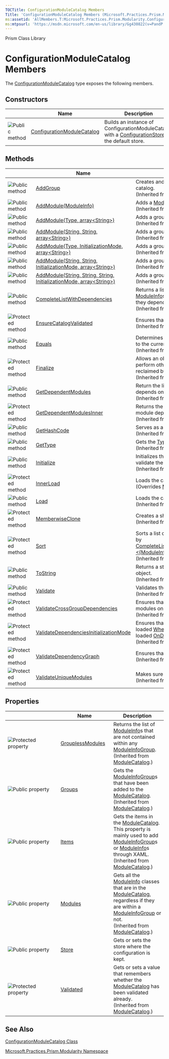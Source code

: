 ```yaml
---
TOCTitle: ConfigurationModuleCatalog Members
Title: 'ConfigurationModuleCatalog Members (Microsoft.Practices.Prism.Modularity)'
ms:assetid: 'AllMembers.T:Microsoft.Practices.Prism.Modularity.ConfigurationModuleCatalog'
ms:mtpsurl: 'https://msdn.microsoft.com/en-us/library/Gg430822(v=PandP.50)'
---
```


Prism Class Library

ConfigurationModuleCatalog Members
==================================

The [ConfigurationModuleCatalog](https://msdn.microsoft.com/t:microsoft.practices.prism.modularity.configurationmodulecatalog) type exposes the following members.

Constructors
------------

<span id="constructorTableToggle"></span>
<table>
<colgroup>
<col width="33%" />
<col width="33%" />
<col width="33%" />
</colgroup>
<thead>
<tr class="header">
<th> </th>
<th>Name</th>
<th>Description</th>
</tr>
</thead>
<tbody>
<tr class="odd">
<td><img src="https://msdn.microsoft.com/en-us/Gg430822.pubmethod(en-us,PandP.50).gif" title="Public method" /></td>
<td><a href="https://msdn.microsoft.com/m:microsoft.practices.prism.modularity.configurationmodulecatalog.">ConfigurationModuleCatalog</a></td>
<td><div class="summary">
Builds an instance of ConfigurationModuleCatalog with a <a href="https://msdn.microsoft.com/t:microsoft.practices.prism.modularity.configurationstore">ConfigurationStore</a> as the default store.
</div></td>
</tr>
</tbody>
</table>

Methods
-------

<span id="methodTableToggle"></span>
<table>
<colgroup>
<col width="33%" />
<col width="33%" />
<col width="33%" />
</colgroup>
<thead>
<tr class="header">
<th> </th>
<th>Name</th>
<th>Description</th>
</tr>
</thead>
<tbody>
<tr class="odd">
<td><img src="https://msdn.microsoft.com/en-us/Gg430822.pubmethod(en-us,PandP.50).gif" title="Public method" /></td>
<td><a href="https://msdn.microsoft.com/m:microsoft.practices.prism.modularity.modulecatalog.addgroup(microsoft.practices.prism.modularity.initializationmode%2csystem.string%2cmicrosoft.practices.prism.modularity.moduleinfo%5b%5d)">AddGroup</a></td>
<td><div class="summary">
Creates and adds a <a href="https://msdn.microsoft.com/t:microsoft.practices.prism.modularity.moduleinfogroup">ModuleInfoGroup</a> to the catalog.
</div>
(Inherited from <a href="https://msdn.microsoft.com/t:microsoft.practices.prism.modularity.modulecatalog">ModuleCatalog</a>.)</td>
</tr>
<tr class="even">
<td><img src="https://msdn.microsoft.com/en-us/Gg430822.pubmethod(en-us,PandP.50).gif" title="Public method" /></td>
<td><a href="https://msdn.microsoft.com/m:microsoft.practices.prism.modularity.modulecatalog.addmodule(microsoft.practices.prism.modularity.moduleinfo)">AddModule(ModuleInfo)</a></td>
<td><div class="summary">
Adds a <a href="https://msdn.microsoft.com/t:microsoft.practices.prism.modularity.moduleinfo">ModuleInfo</a> to the <a href="https://msdn.microsoft.com/t:microsoft.practices.prism.modularity.modulecatalog">ModuleCatalog</a>.
</div>
(Inherited from <a href="https://msdn.microsoft.com/t:microsoft.practices.prism.modularity.modulecatalog">ModuleCatalog</a>.)</td>
</tr>
<tr class="odd">
<td><img src="https://msdn.microsoft.com/en-us/Gg430822.pubmethod(en-us,PandP.50).gif" title="Public method" /></td>
<td><a href="https://msdn.microsoft.com/m:microsoft.practices.prism.modularity.modulecatalog.addmodule(system.type%2csystem.string%5b%5d)">AddModule(Type, array&lt;String&gt;)</a></td>
<td><div class="summary">
Adds a groupless <a href="https://msdn.microsoft.com/t:microsoft.practices.prism.modularity.moduleinfo">ModuleInfo</a> to the catalog.
</div>
(Inherited from <a href="https://msdn.microsoft.com/t:microsoft.practices.prism.modularity.modulecatalog">ModuleCatalog</a>.)</td>
</tr>
<tr class="even">
<td><img src="https://msdn.microsoft.com/en-us/Gg430822.pubmethod(en-us,PandP.50).gif" title="Public method" /></td>
<td><a href="https://msdn.microsoft.com/m:microsoft.practices.prism.modularity.modulecatalog.addmodule(system.string%2csystem.string%2csystem.string%5b%5d)">AddModule(String, String, array&lt;String&gt;)</a></td>
<td><div class="summary">
Adds a groupless <a href="https://msdn.microsoft.com/t:microsoft.practices.prism.modularity.moduleinfo">ModuleInfo</a> to the catalog.
</div>
(Inherited from <a href="https://msdn.microsoft.com/t:microsoft.practices.prism.modularity.modulecatalog">ModuleCatalog</a>.)</td>
</tr>
<tr class="odd">
<td><img src="https://msdn.microsoft.com/en-us/Gg430822.pubmethod(en-us,PandP.50).gif" title="Public method" /></td>
<td><a href="https://msdn.microsoft.com/m:microsoft.practices.prism.modularity.modulecatalog.addmodule(system.type%2cmicrosoft.practices.prism.modularity.initializationmode%2csystem.string%5b%5d)">AddModule(Type, InitializationMode, array&lt;String&gt;)</a></td>
<td><div class="summary">
Adds a groupless <a href="https://msdn.microsoft.com/t:microsoft.practices.prism.modularity.moduleinfo">ModuleInfo</a> to the catalog.
</div>
(Inherited from <a href="https://msdn.microsoft.com/t:microsoft.practices.prism.modularity.modulecatalog">ModuleCatalog</a>.)</td>
</tr>
<tr class="even">
<td><img src="https://msdn.microsoft.com/en-us/Gg430822.pubmethod(en-us,PandP.50).gif" title="Public method" /></td>
<td><a href="https://msdn.microsoft.com/m:microsoft.practices.prism.modularity.modulecatalog.addmodule(system.string%2csystem.string%2cmicrosoft.practices.prism.modularity.initializationmode%2csystem.string%5b%5d)">AddModule(String, String, InitializationMode, array&lt;String&gt;)</a></td>
<td><div class="summary">
Adds a groupless <a href="https://msdn.microsoft.com/t:microsoft.practices.prism.modularity.moduleinfo">ModuleInfo</a> to the catalog.
</div>
(Inherited from <a href="https://msdn.microsoft.com/t:microsoft.practices.prism.modularity.modulecatalog">ModuleCatalog</a>.)</td>
</tr>
<tr class="odd">
<td><img src="https://msdn.microsoft.com/en-us/Gg430822.pubmethod(en-us,PandP.50).gif" title="Public method" /></td>
<td><a href="https://msdn.microsoft.com/m:microsoft.practices.prism.modularity.modulecatalog.addmodule(system.string%2csystem.string%2csystem.string%2cmicrosoft.practices.prism.modularity.initializationmode%2csystem.string%5b%5d)">AddModule(String, String, String, InitializationMode, array&lt;String&gt;)</a></td>
<td><div class="summary">
Adds a groupless <a href="https://msdn.microsoft.com/t:microsoft.practices.prism.modularity.moduleinfo">ModuleInfo</a> to the catalog.
</div>
(Inherited from <a href="https://msdn.microsoft.com/t:microsoft.practices.prism.modularity.modulecatalog">ModuleCatalog</a>.)</td>
</tr>
<tr class="even">
<td><img src="https://msdn.microsoft.com/en-us/Gg430822.pubmethod(en-us,PandP.50).gif" title="Public method" /></td>
<td><a href="https://msdn.microsoft.com/m:microsoft.practices.prism.modularity.modulecatalog.completelistwithdependencies(system.collections.generic.ienumerable%7bmicrosoft.practices.prism.modularity.moduleinfo%7d)">CompleteListWithDependencies</a></td>
<td><div class="summary">
Returns a list of <a href="https://msdn.microsoft.com/t:microsoft.practices.prism.modularity.moduleinfo">ModuleInfo</a>s that contain both the <a href="https://msdn.microsoft.com/t:microsoft.practices.prism.modularity.moduleinfo">ModuleInfo</a>s in modules, but also all the modules they depend on.
</div>
(Inherited from <a href="https://msdn.microsoft.com/t:microsoft.practices.prism.modularity.modulecatalog">ModuleCatalog</a>.)</td>
</tr>
<tr class="odd">
<td><img src="https://msdn.microsoft.com/en-us/Gg430822.protmethod(en-us,PandP.50).gif" title="Protected method" /></td>
<td><a href="https://msdn.microsoft.com/m:microsoft.practices.prism.modularity.modulecatalog.ensurecatalogvalidated">EnsureCatalogValidated</a></td>
<td><div class="summary">
Ensures that the catalog is validated.
</div>
(Inherited from <a href="https://msdn.microsoft.com/t:microsoft.practices.prism.modularity.modulecatalog">ModuleCatalog</a>.)</td>
</tr>
<tr class="even">
<td><img src="https://msdn.microsoft.com/en-us/Gg430822.pubmethod(en-us,PandP.50).gif" title="Public method" /></td>
<td><a href="http://msdn2.microsoft.com/en-us/library/bsc2ak47">Equals</a></td>
<td><div class="summary">
Determines whether the specified <a href="http://msdn2.microsoft.com/en-us/library/e5kfa45b">Object</a> is equal to the current <a href="http://msdn2.microsoft.com/en-us/library/e5kfa45b">Object</a>.
</div>
(Inherited from <a href="http://msdn2.microsoft.com/en-us/library/e5kfa45b">Object</a>.)</td>
</tr>
<tr class="odd">
<td><img src="https://msdn.microsoft.com/en-us/Gg430822.protmethod(en-us,PandP.50).gif" title="Protected method" /></td>
<td><a href="http://msdn2.microsoft.com/en-us/library/4k87zsw7">Finalize</a></td>
<td><div class="summary">
Allows an object to try to free resources and perform other cleanup operations before it is reclaimed by garbage collection.
</div>
(Inherited from <a href="http://msdn2.microsoft.com/en-us/library/e5kfa45b">Object</a>.)</td>
</tr>
<tr class="even">
<td><img src="https://msdn.microsoft.com/en-us/Gg430822.pubmethod(en-us,PandP.50).gif" title="Public method" /></td>
<td><a href="https://msdn.microsoft.com/m:microsoft.practices.prism.modularity.modulecatalog.getdependentmodules(microsoft.practices.prism.modularity.moduleinfo)">GetDependentModules</a></td>
<td><div class="summary">
Return the list of <a href="https://msdn.microsoft.com/t:microsoft.practices.prism.modularity.moduleinfo">ModuleInfo</a>s that moduleInfo depends on.
</div>
(Inherited from <a href="https://msdn.microsoft.com/t:microsoft.practices.prism.modularity.modulecatalog">ModuleCatalog</a>.)</td>
</tr>
<tr class="odd">
<td><img src="https://msdn.microsoft.com/en-us/Gg430822.protmethod(en-us,PandP.50).gif" title="Protected method" /></td>
<td><a href="https://msdn.microsoft.com/m:microsoft.practices.prism.modularity.modulecatalog.getdependentmodulesinner(microsoft.practices.prism.modularity.moduleinfo)">GetDependentModulesInner</a></td>
<td><div class="summary">
Returns the <a href="https://msdn.microsoft.com/t:microsoft.practices.prism.modularity.moduleinfo">ModuleInfo</a> on which the received module dependens on.
</div>
(Inherited from <a href="https://msdn.microsoft.com/t:microsoft.practices.prism.modularity.modulecatalog">ModuleCatalog</a>.)</td>
</tr>
<tr class="even">
<td><img src="https://msdn.microsoft.com/en-us/Gg430822.pubmethod(en-us,PandP.50).gif" title="Public method" /></td>
<td><a href="http://msdn2.microsoft.com/en-us/library/zdee4b3y">GetHashCode</a></td>
<td><div class="summary">
Serves as a hash function for a particular type.
</div>
(Inherited from <a href="http://msdn2.microsoft.com/en-us/library/e5kfa45b">Object</a>.)</td>
</tr>
<tr class="odd">
<td><img src="https://msdn.microsoft.com/en-us/Gg430822.pubmethod(en-us,PandP.50).gif" title="Public method" /></td>
<td><a href="http://msdn2.microsoft.com/en-us/library/dfwy45w9">GetType</a></td>
<td><div class="summary">
Gets the <a href="http://msdn2.microsoft.com/en-us/library/42892f65">Type</a> of the current instance.
</div>
(Inherited from <a href="http://msdn2.microsoft.com/en-us/library/e5kfa45b">Object</a>.)</td>
</tr>
<tr class="even">
<td><img src="https://msdn.microsoft.com/en-us/Gg430822.pubmethod(en-us,PandP.50).gif" title="Public method" /></td>
<td><a href="https://msdn.microsoft.com/m:microsoft.practices.prism.modularity.modulecatalog.initialize">Initialize</a></td>
<td><div class="summary">
Initializes the catalog, which may load and validate the modules.
</div>
(Inherited from <a href="https://msdn.microsoft.com/t:microsoft.practices.prism.modularity.modulecatalog">ModuleCatalog</a>.)</td>
</tr>
<tr class="odd">
<td><img src="https://msdn.microsoft.com/en-us/Gg430822.protmethod(en-us,PandP.50).gif" title="Protected method" /></td>
<td><a href="https://msdn.microsoft.com/m:microsoft.practices.prism.modularity.configurationmodulecatalog.innerload">InnerLoad</a></td>
<td><div class="summary">
Loads the catalog from the configuration.
</div>
(Overrides <a href="https://msdn.microsoft.com/m:microsoft.practices.prism.modularity.modulecatalog.innerload">ModuleCatalog.InnerLoad()()()</a>.)</td>
</tr>
<tr class="even">
<td><img src="https://msdn.microsoft.com/en-us/Gg430822.pubmethod(en-us,PandP.50).gif" title="Public method" /></td>
<td><a href="https://msdn.microsoft.com/m:microsoft.practices.prism.modularity.modulecatalog.load">Load</a></td>
<td><div class="summary">
Loads the catalog if necessary.
</div>
(Inherited from <a href="https://msdn.microsoft.com/t:microsoft.practices.prism.modularity.modulecatalog">ModuleCatalog</a>.)</td>
</tr>
<tr class="odd">
<td><img src="https://msdn.microsoft.com/en-us/Gg430822.protmethod(en-us,PandP.50).gif" title="Protected method" /></td>
<td><a href="http://msdn2.microsoft.com/en-us/library/57ctke0a">MemberwiseClone</a></td>
<td><div class="summary">
Creates a shallow copy of the current <a href="http://msdn2.microsoft.com/en-us/library/e5kfa45b">Object</a>.
</div>
(Inherited from <a href="http://msdn2.microsoft.com/en-us/library/e5kfa45b">Object</a>.)</td>
</tr>
<tr class="even">
<td><img src="https://msdn.microsoft.com/en-us/Gg430822.protmethod(en-us,PandP.50).gif" title="Protected method" /></td>
<td><a href="https://msdn.microsoft.com/m:microsoft.practices.prism.modularity.modulecatalog.sort(system.collections.generic.ienumerable%7bmicrosoft.practices.prism.modularity.moduleinfo%7d)">Sort</a></td>
<td><div class="summary">
Sorts a list of <a href="https://msdn.microsoft.com/t:microsoft.practices.prism.modularity.moduleinfo">ModuleInfo</a>s. This method is called by <a href="https://msdn.microsoft.com/m:microsoft.practices.prism.modularity.modulecatalog.completelistwithdependencies(system.collections.generic.ienumerable%7bmicrosoft.practices.prism.modularity.moduleinfo%7d)">CompleteListWithDependencies(IEnumerable&lt;(Of &lt;(ModuleInfo&gt;)&gt;))</a> to return a sorted list.
</div>
(Inherited from <a href="https://msdn.microsoft.com/t:microsoft.practices.prism.modularity.modulecatalog">ModuleCatalog</a>.)</td>
</tr>
<tr class="odd">
<td><img src="https://msdn.microsoft.com/en-us/Gg430822.pubmethod(en-us,PandP.50).gif" title="Public method" /></td>
<td><a href="http://msdn2.microsoft.com/en-us/library/7bxwbwt2">ToString</a></td>
<td><div class="summary">
Returns a string that represents the current object.
</div>
(Inherited from <a href="http://msdn2.microsoft.com/en-us/library/e5kfa45b">Object</a>.)</td>
</tr>
<tr class="even">
<td><img src="https://msdn.microsoft.com/en-us/Gg430822.pubmethod(en-us,PandP.50).gif" title="Public method" /></td>
<td><a href="https://msdn.microsoft.com/m:microsoft.practices.prism.modularity.modulecatalog.validate">Validate</a></td>
<td><div class="summary">
Validates the <a href="https://msdn.microsoft.com/t:microsoft.practices.prism.modularity.modulecatalog">ModuleCatalog</a>.
</div>
(Inherited from <a href="https://msdn.microsoft.com/t:microsoft.practices.prism.modularity.modulecatalog">ModuleCatalog</a>.)</td>
</tr>
<tr class="odd">
<td><img src="https://msdn.microsoft.com/en-us/Gg430822.protmethod(en-us,PandP.50).gif" title="Protected method" /></td>
<td><a href="https://msdn.microsoft.com/m:microsoft.practices.prism.modularity.modulecatalog.validatecrossgroupdependencies">ValidateCrossGroupDependencies</a></td>
<td><div class="summary">
Ensures that there are no dependencies between modules on different groups.
</div>
(Inherited from <a href="https://msdn.microsoft.com/t:microsoft.practices.prism.modularity.modulecatalog">ModuleCatalog</a>.)</td>
</tr>
<tr class="even">
<td><img src="https://msdn.microsoft.com/en-us/Gg430822.protmethod(en-us,PandP.50).gif" title="Protected method" /></td>
<td><a href="https://msdn.microsoft.com/m:microsoft.practices.prism.modularity.modulecatalog.validatedependenciesinitializationmode">ValidateDependenciesInitializationMode</a></td>
<td><div class="summary">
Ensures that there are no modules marked to be loaded <a href="https://msdn.microsoft.com/t:microsoft.practices.prism.modularity.initializationmode">WhenAvailable</a> depending on modules loaded <a href="https://msdn.microsoft.com/t:microsoft.practices.prism.modularity.initializationmode">OnDemand</a>
</div>
(Inherited from <a href="https://msdn.microsoft.com/t:microsoft.practices.prism.modularity.modulecatalog">ModuleCatalog</a>.)</td>
</tr>
<tr class="odd">
<td><img src="https://msdn.microsoft.com/en-us/Gg430822.protmethod(en-us,PandP.50).gif" title="Protected method" /></td>
<td><a href="https://msdn.microsoft.com/m:microsoft.practices.prism.modularity.modulecatalog.validatedependencygraph">ValidateDependencyGraph</a></td>
<td><div class="summary">
Ensures that there are no cyclic dependencies.
</div>
(Inherited from <a href="https://msdn.microsoft.com/t:microsoft.practices.prism.modularity.modulecatalog">ModuleCatalog</a>.)</td>
</tr>
<tr class="even">
<td><img src="https://msdn.microsoft.com/en-us/Gg430822.protmethod(en-us,PandP.50).gif" title="Protected method" /></td>
<td><a href="https://msdn.microsoft.com/m:microsoft.practices.prism.modularity.modulecatalog.validateuniquemodules">ValidateUniqueModules</a></td>
<td><div class="summary">
Makes sure all modules have an Unique name.
</div>
(Inherited from <a href="https://msdn.microsoft.com/t:microsoft.practices.prism.modularity.modulecatalog">ModuleCatalog</a>.)</td>
</tr>
</tbody>
</table>

Properties
----------

<span id="propertyTableToggle"></span>
<table>
<colgroup>
<col width="33%" />
<col width="33%" />
<col width="33%" />
</colgroup>
<thead>
<tr class="header">
<th> </th>
<th>Name</th>
<th>Description</th>
</tr>
</thead>
<tbody>
<tr class="odd">
<td><img src="https://msdn.microsoft.com/en-us/Gg430822.protproperty(en-us,PandP.50).gif" title="Protected property" /></td>
<td><a href="https://msdn.microsoft.com/p:microsoft.practices.prism.modularity.modulecatalog.grouplessmodules">GrouplessModules</a></td>
<td><div class="summary">
Returns the list of <a href="https://msdn.microsoft.com/t:microsoft.practices.prism.modularity.moduleinfo">ModuleInfo</a>s that are not contained within any <a href="https://msdn.microsoft.com/t:microsoft.practices.prism.modularity.moduleinfogroup">ModuleInfoGroup</a>.
</div>
(Inherited from <a href="https://msdn.microsoft.com/t:microsoft.practices.prism.modularity.modulecatalog">ModuleCatalog</a>.)</td>
</tr>
<tr class="even">
<td><img src="https://msdn.microsoft.com/en-us/Gg430822.pubproperty(en-us,PandP.50).gif" title="Public property" /></td>
<td><a href="https://msdn.microsoft.com/p:microsoft.practices.prism.modularity.modulecatalog.groups">Groups</a></td>
<td><div class="summary">
Gets the <a href="https://msdn.microsoft.com/t:microsoft.practices.prism.modularity.moduleinfogroup">ModuleInfoGroup</a>s that have been added to the <a href="https://msdn.microsoft.com/t:microsoft.practices.prism.modularity.modulecatalog">ModuleCatalog</a>.
</div>
(Inherited from <a href="https://msdn.microsoft.com/t:microsoft.practices.prism.modularity.modulecatalog">ModuleCatalog</a>.)</td>
</tr>
<tr class="odd">
<td><img src="https://msdn.microsoft.com/en-us/Gg430822.pubproperty(en-us,PandP.50).gif" title="Public property" /></td>
<td><a href="https://msdn.microsoft.com/p:microsoft.practices.prism.modularity.modulecatalog.items">Items</a></td>
<td><div class="summary">
Gets the items in the <a href="https://msdn.microsoft.com/t:microsoft.practices.prism.modularity.modulecatalog">ModuleCatalog</a>. This property is mainly used to add <a href="https://msdn.microsoft.com/t:microsoft.practices.prism.modularity.moduleinfogroup">ModuleInfoGroup</a>s or <a href="https://msdn.microsoft.com/t:microsoft.practices.prism.modularity.moduleinfo">ModuleInfo</a>s through XAML.
</div>
(Inherited from <a href="https://msdn.microsoft.com/t:microsoft.practices.prism.modularity.modulecatalog">ModuleCatalog</a>.)</td>
</tr>
<tr class="even">
<td><img src="https://msdn.microsoft.com/en-us/Gg430822.pubproperty(en-us,PandP.50).gif" title="Public property" /></td>
<td><a href="https://msdn.microsoft.com/p:microsoft.practices.prism.modularity.modulecatalog.modules">Modules</a></td>
<td><div class="summary">
Gets all the <a href="https://msdn.microsoft.com/t:microsoft.practices.prism.modularity.moduleinfo">ModuleInfo</a> classes that are in the <a href="https://msdn.microsoft.com/t:microsoft.practices.prism.modularity.modulecatalog">ModuleCatalog</a>, regardless if they are within a <a href="https://msdn.microsoft.com/t:microsoft.practices.prism.modularity.moduleinfogroup">ModuleInfoGroup</a> or not.
</div>
(Inherited from <a href="https://msdn.microsoft.com/t:microsoft.practices.prism.modularity.modulecatalog">ModuleCatalog</a>.)</td>
</tr>
<tr class="odd">
<td><img src="https://msdn.microsoft.com/en-us/Gg430822.pubproperty(en-us,PandP.50).gif" title="Public property" /></td>
<td><a href="https://msdn.microsoft.com/p:microsoft.practices.prism.modularity.configurationmodulecatalog.store">Store</a></td>
<td><div class="summary">
Gets or sets the store where the configuration is kept.
</div></td>
</tr>
<tr class="even">
<td><img src="https://msdn.microsoft.com/en-us/Gg430822.protproperty(en-us,PandP.50).gif" title="Protected property" /></td>
<td><a href="https://msdn.microsoft.com/p:microsoft.practices.prism.modularity.modulecatalog.validated">Validated</a></td>
<td><div class="summary">
Gets or sets a value that remembers whether the <a href="https://msdn.microsoft.com/t:microsoft.practices.prism.modularity.modulecatalog">ModuleCatalog</a> has been validated already.
</div>
(Inherited from <a href="https://msdn.microsoft.com/t:microsoft.practices.prism.modularity.modulecatalog">ModuleCatalog</a>.)</td>
</tr>
</tbody>
</table>

See Also
--------


[ConfigurationModuleCatalog Class](https://msdn.microsoft.com/t:microsoft.practices.prism.modularity.configurationmodulecatalog)

[Microsoft.Practices.Prism.Modularity Namespace](https://msdn.microsoft.com/n:microsoft.practices.prism.modularity)

